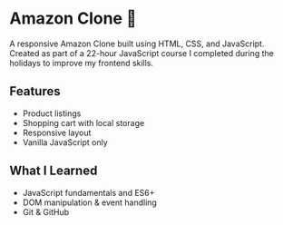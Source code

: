 # Amazon Clone 🛒

A responsive Amazon Clone built using HTML, CSS, and JavaScript.  
Created as part of a 22-hour JavaScript course I completed during the holidays to improve my frontend skills.

## Features
- Product listings
- Shopping cart with local storage
- Responsive layout
- Vanilla JavaScript only

## What I Learned
- JavaScript fundamentals and ES6+
- DOM manipulation & event handling
- Git & GitHub
